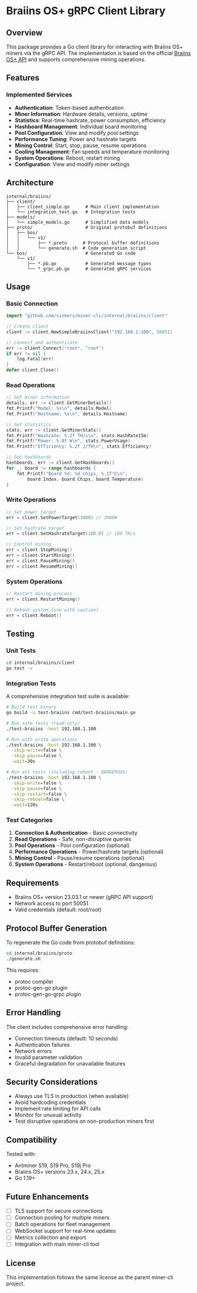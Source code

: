 # Braiins OS+ gRPC Client Library

## Overview

This package provides a Go client library for interacting with Braiins OS+ miners via the gRPC API. The implementation is based on the official [Braiins OS+ API](https://github.com/braiins/bos-plus-api) and supports comprehensive mining operations.

## Features

### Implemented Services
- **Authentication**: Token-based authentication
- **Miner Information**: Hardware details, versions, uptime
- **Statistics**: Real-time hashrate, power consumption, efficiency
- **Hashboard Management**: Individual board monitoring
- **Pool Configuration**: View and modify pool settings
- **Performance Tuning**: Power and hashrate targets
- **Mining Control**: Start, stop, pause, resume operations
- **Cooling Management**: Fan speeds and temperature monitoring
- **System Operations**: Reboot, restart mining
- **Configuration**: View and modify miner settings

## Architecture

```
internal/braiins/
├── client/
│   ├── client_simple.go      # Main client implementation
│   └── integration_test.go   # Integration tests
├── models/
│   └── simple_models.go      # Simplified data models
├── proto/                    # Original protobuf definitions
│   ├── bos/
│   │   └── v1/
│   │       ├── *.proto      # Protocol buffer definitions
│   │       └── generate.sh  # Code generation script
└── bos/                      # Generated Go code
    └── v1/
        ├── *.pb.go           # Generated message types
        └── *_grpc.pb.go      # Generated gRPC services
```

## Usage

### Basic Connection

```go
import "github.com/sinkers/miner-cli/internal/braiins/client"

// Create client
client := client.NewSimpleBraiinsClient("192.168.1.100", 50051)

// Connect and authenticate
err := client.Connect("root", "root")
if err != nil {
    log.Fatal(err)
}
defer client.Close()
```

### Read Operations

```go
// Get miner information
details, err := client.GetMinerDetails()
fmt.Printf("Model: %s\n", details.Model)
fmt.Printf("Hostname: %s\n", details.Hostname)

// Get statistics
stats, err := client.GetMinerStats()
fmt.Printf("Hashrate: %.2f TH/s\n", stats.HashRate15m)
fmt.Printf("Power: %.0f W\n", stats.PowerUsage)
fmt.Printf("Efficiency: %.2f J/TH\n", stats.Efficiency)

// Get hashboards
hashboards, err := client.GetHashboards()
for _, board := range hashboards {
    fmt.Printf("Board %d: %d chips, %.1f°C\n", 
        board.Index, board.Chips, board.Temperature)
}
```

### Write Operations

```go
// Set power target
err = client.SetPowerTarget(3000) // 3000W

// Set hashrate target  
err = client.SetHashrateTarget(100.0) // 100 TH/s

// Control mining
err = client.StopMining()
err = client.StartMining()
err = client.PauseMining()
err = client.ResumeMining()
```

### System Operations

```go
// Restart mining process
err = client.RestartMining()

// Reboot system (use with caution)
err = client.Reboot()
```

## Testing

### Unit Tests

```bash
cd internal/braiins/client
go test -v
```

### Integration Tests

A comprehensive integration test suite is available:

```bash
# Build test binary
go build -o test-braiins cmd/test-braiins/main.go

# Run safe tests (read-only)
./test-braiins -host 192.168.1.100

# Run with write operations
./test-braiins -host 192.168.1.100 \
  -skip-write=false \
  -skip-pause=false \
  -wait=30s

# Run all tests (including reboot - DANGEROUS)
./test-braiins -host 192.168.1.100 \
  -skip-write=false \
  -skip-pause=false \
  -skip-restart=false \
  -skip-reboot=false \
  -wait=120s
```

### Test Categories

1. **Connection & Authentication** - Basic connectivity
2. **Read Operations** - Safe, non-disruptive queries
3. **Pool Operations** - Pool configuration (optional)
4. **Performance Operations** - Power/hashrate targets (optional)
5. **Mining Control** - Pause/resume operations (optional)
6. **System Operations** - Restart/reboot (optional, dangerous)

## Requirements

- Braiins OS+ version 23.03.1 or newer (gRPC API support)
- Network access to port 50051
- Valid credentials (default: root/root)

## Protocol Buffer Generation

To regenerate the Go code from protobuf definitions:

```bash
cd internal/braiins/proto
./generate.sh
```

This requires:
- protoc compiler
- protoc-gen-go plugin
- protoc-gen-go-grpc plugin

## Error Handling

The client includes comprehensive error handling:
- Connection timeouts (default: 10 seconds)
- Authentication failures
- Network errors
- Invalid parameter validation
- Graceful degradation for unavailable features

## Security Considerations

- Always use TLS in production (when available)
- Avoid hardcoding credentials
- Implement rate limiting for API calls
- Monitor for unusual activity
- Test disruptive operations on non-production miners first

## Compatibility

Tested with:
- Antminer S19, S19 Pro, S19j Pro
- Braiins OS+ versions 23.x, 24.x, 25.x
- Go 1.19+

## Future Enhancements

- [ ] TLS support for secure connections
- [ ] Connection pooling for multiple miners
- [ ] Batch operations for fleet management
- [ ] WebSocket support for real-time updates
- [ ] Metrics collection and export
- [ ] Integration with main miner-cli tool

## License

This implementation follows the same license as the parent miner-cli project.